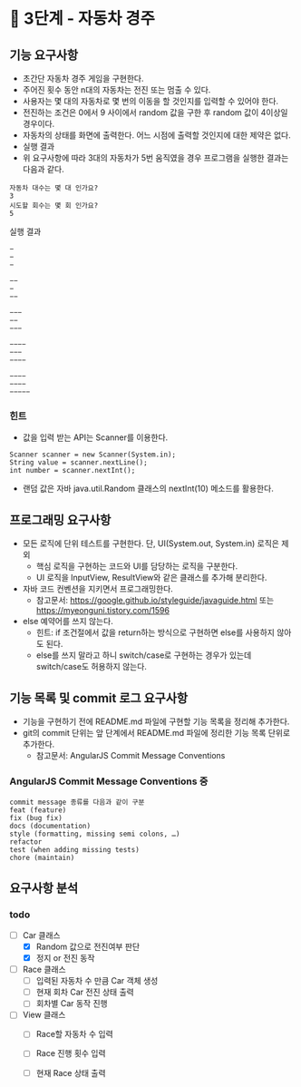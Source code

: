 # 🚀 3단계 - 자동차 경주

## 기능 요구사항
- 초간단 자동차 경주 게임을 구현한다.
- 주어진 횟수 동안 n대의 자동차는 전진 또는 멈출 수 있다.
- 사용자는 몇 대의 자동차로 몇 번의 이동을 할 것인지를 입력할 수 있어야 한다.
- 전진하는 조건은 0에서 9 사이에서 random 값을 구한 후 random 값이 4이상일 경우이다.
- 자동차의 상태를 화면에 출력한다. 어느 시점에 출력할 것인지에 대한 제약은 없다.
- 실행 결과
- 위 요구사항에 따라 3대의 자동차가 5번 움직였을 경우 프로그램을 실행한 결과는 다음과 같다.

~~~
자동차 대수는 몇 대 인가요?
3
시도할 회수는 몇 회 인가요?
5
~~~
실행 결과
~~~
−
−
−

−−
−
−−

−−−
−−
−−−

−−−−
−−−
−−−−

−−−−
−−−−
−−−−−
~~~

### 힌트
- 값을 입력 받는 API는 Scanner를 이용한다.
~~~
Scanner scanner = new Scanner(System.in);
String value = scanner.nextLine();
int number = scanner.nextInt();
~~~
- 랜덤 값은 자바 java.util.Random 클래스의 nextInt(10) 메소드를 활용한다.

## 프로그래밍 요구사항
- 모든 로직에 단위 테스트를 구현한다. 단, UI(System.out, System.in) 로직은 제외
    - 핵심 로직을 구현하는 코드와 UI를 담당하는 로직을 구분한다.
    - UI 로직을 InputView, ResultView와 같은 클래스를 추가해 분리한다.
- 자바 코드 컨벤션을 지키면서 프로그래밍한다.
    - 참고문서: https://google.github.io/styleguide/javaguide.html 또는 https://myeonguni.tistory.com/1596
- else 예약어를 쓰지 않는다.
    - 힌트: if 조건절에서 값을 return하는 방식으로 구현하면 else를 사용하지 않아도 된다.
    - else를 쓰지 말라고 하니 switch/case로 구현하는 경우가 있는데 switch/case도 허용하지 않는다.

## 기능 목록 및 commit 로그 요구사항
- 기능을 구현하기 전에 README.md 파일에 구현할 기능 목록을 정리해 추가한다.
- git의 commit 단위는 앞 단계에서 README.md 파일에 정리한 기능 목록 단위로 추가한다.
    - 참고문서: AngularJS Commit Message Conventions
### AngularJS Commit Message Conventions 중

    commit message 종류를 다음과 같이 구분
    feat (feature)
    fix (bug fix)
    docs (documentation)
    style (formatting, missing semi colons, …)
    refactor
    test (when adding missing tests)
    chore (maintain)

## 요구사항 분석
### todo
- [ ] Car 클래스
  - [X] Random 값으로 전진여부 판단
  - [X] 정지 or 전진 동작
- [ ] Race 클래스
  - [ ] 입력된 자동차 수 만큼 Car 객체 생성
  - [ ] 현재 회차 Car 전진 상태 출력
  - [ ] 회차별 Car 동작 진행
- [ ] View 클래스
  - [ ] Race할 자동차 수 입력
  - [ ] Race 진행 횟수 입력
  - [ ] 현재 Race 상태 출력

